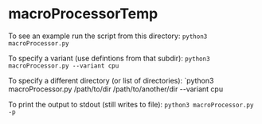 # macroProcessorTemp


To see an example run the script from this directory:
`python3 macroProcessor.py`

To specify a variant (use defintions from that subdir):
`python3 macroProcessor.py --variant cpu`

To specify a different directory (or list of directories):
`python3 macroProcessor.py /path/to/dir /path/to/another/dir --variant cpu

To print the output to stdout (still writes to file):
`python3 macroProcessor.py -p`
